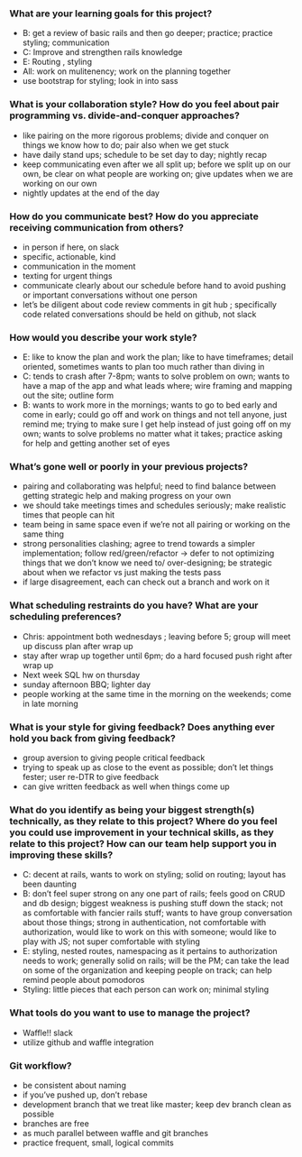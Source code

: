 ### What are your learning goals for this project?
* B: get a review of basic rails and then go deeper; practice; practice styling; communication
* C: Improve and strengthen rails knowledge
* E: Routing , styling
* All: work on mulitenency; work on the planning together
* use bootstrap for styling; look in into sass
### What is your collaboration style? How do you feel about pair programming vs. divide-and-conquer approaches?
* like pairing on the more rigorous problems; divide and conquer on things we know how to do; pair also when we get stuck
* have daily stand ups; schedule to be set day to day; nightly recap
* keep communicating even after we all split up; before we split up on our own, be clear on what people are working on; give updates when we are working on our own
* nightly updates at the end of the day
### How do you communicate best? How do you appreciate receiving communication from others?
* in person if here, on slack
* specific, actionable, kind
* communication in the moment
* texting for urgent things
* communicate clearly about our schedule before hand to avoid pushing or important conversations without one person
* let’s be diligent about code review comments in git hub ; specifically code related conversations should be held on github, not slack
### How would you describe your work style?
* E: like to know the plan and work the plan; like to have timeframes; detail oriented, sometimes wants to plan too much rather than diving in
* C: tends to crash after 7-8pm; wants to solve problem on own; wants to have a map of the app and what leads where; wire framing and mapping out the site; outline form
* B: wants to work more in the mornings; wants to go to bed early and come in early; could go off and work on things and not tell anyone, just remind me; trying to make sure I get help instead of just going off on my own; wants to solve problems no matter what it takes; practice asking for help and getting another set of eyes
### What’s gone well or poorly in your previous projects?
* pairing and collaborating was helpful; need to find balance between getting strategic help and making progress on your own
* we should take meetings times and schedules seriously; make realistic times that people can hit
* team being in same space even if we’re not all pairing or working on the same thing
* strong personalities clashing; agree to trend towards a simpler implementation; follow red/green/refactor -> defer to not optimizing things that we don’t know we need to/ over-designing; be strategic about when we refactor vs just making the tests pass
* if large disagreement, each can check out a branch and work on it

### What scheduling restraints do you have? What are your scheduling preferences?
* Chris: appointment both wednesdays ; leaving before 5; group will meet up discuss plan after wrap up
* stay after wrap up together until 6pm; do a hard focused push right after wrap up
* Next week SQL hw on thursday
* sunday afternoon BBQ; lighter day
* people working at the same time in the morning on the weekends; come in late morning
### What is your style for giving feedback? Does anything ever hold you back from giving feedback?
* group aversion to giving people critical feedback
* trying to speak up as close to the event as possible; don’t let things fester; user re-DTR to give feedback
* can give written feedback as well when things come up
### What do you identify as being your biggest strength(s) technically, as they relate to this project? Where do you feel you could use improvement in your technical skills, as they relate to this project? How can our team help support you in improving these skills?
* C: decent at rails, wants to work on styling; solid on routing; layout has been daunting
* B: don’t feel super strong on any one part of rails; feels good on CRUD and db design; biggest weakness is pushing stuff down the stack; not as comfortable with fancier rails stuff; wants to have group conversation about those things; strong in authentication, not comfortable with authorization, would like to work on this with someone; would like to play with JS; not super comfortable with styling
* E: styling, nested routes, namespacing as it pertains to authorization needs to work; generally solid on rails; will be the PM; can take the lead on some of the organization and keeping people on track; can help remind people about pomodoros
* Styling: little pieces that each person can work on; minimal styling
### What tools do you want to use to manage the project?
* Waffle!! slack
* utilize github and waffle integration

### Git workflow?
* be consistent about naming
* if you’ve pushed up, don’t rebase
* development branch that we treat like master; keep dev branch clean as possible
* branches are free
* as much parallel between waffle and git branches
* practice frequent, small, logical commits
